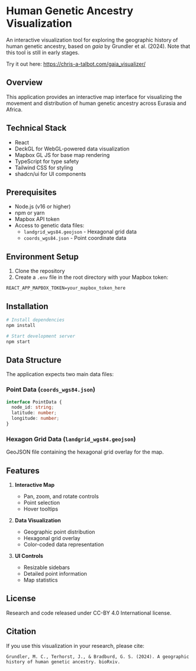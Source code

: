 # Human Genetic Ancestry Visualization

An interactive visualization tool for exploring the geographic history of human genetic ancestry, based on *gaia* by Grundler et al. (2024). Note that this tool is still in early stages.

Try it out here: https://chris-a-talbot.com/gaia_visualizer/

## Overview

This application provides an interactive map interface for visualizing the movement and distribution of human genetic ancestry across Eurasia and Africa. 

## Technical Stack

- React
- DeckGL for WebGL-powered data visualization
- Mapbox GL JS for base map rendering
- TypeScript for type safety
- Tailwind CSS for styling
- shadcn/ui for UI components

## Prerequisites

- Node.js (v16 or higher)
- npm or yarn
- Mapbox API token
- Access to genetic data files:
    - `landgrid_wgs84.geojson` - Hexagonal grid data
    - `coords_wgs84.json` - Point coordinate data

## Environment Setup

1. Clone the repository
2. Create a `.env` file in the root directory with your Mapbox token:
```
REACT_APP_MAPBOX_TOKEN=your_mapbox_token_here
```

## Installation

```bash
# Install dependencies
npm install

# Start development server
npm start
```

## Data Structure

The application expects two main data files:

### Point Data (`coords_wgs84.json`)
```typescript
interface PointData {
  node_id: string;
  latitude: number;
  longitude: number;
}
```

### Hexagon Grid Data (`landgrid_wgs84.geojson`)
GeoJSON file containing the hexagonal grid overlay for the map.


## Features

1. **Interactive Map**
    - Pan, zoom, and rotate controls
    - Point selection
    - Hover tooltips

2. **Data Visualization**
    - Geographic point distribution
    - Hexagonal grid overlay
    - Color-coded data representation

3. **UI Controls**
    - Resizable sidebars
    - Detailed point information
    - Map statistics

## License

Research and code released under CC-BY 4.0 International license.

## Citation

If you use this visualization in your research, please cite:
```
Grundler, M. C., Terhorst, J., & Bradburd, G. S. (2024). A geographic history of human genetic ancestry. bioRxiv.
```
